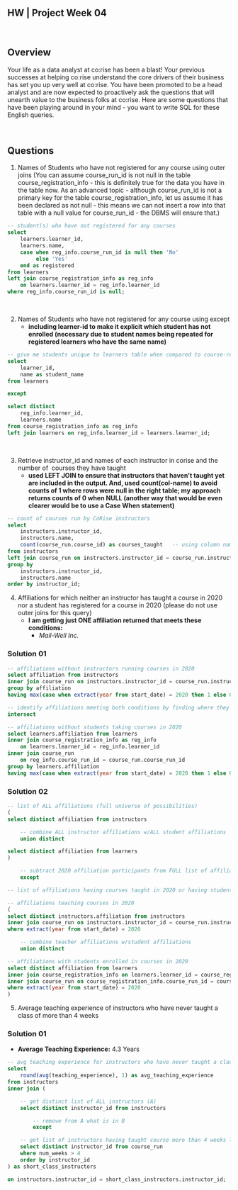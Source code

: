 ## HW | Project Week 04

<br>

## Overview

Your life as a data analyst at co:rise has been a blast! Your previous successes at helping co:rise understand the core drivers of their business has set you up very well at co:rise. You have been promoted to be a head analyst and are now expected to proactively ask the questions that will unearth value to the business folks at co:rise. Here are some questions that have been playing around in your mind - you want to write SQL for these English queries. 

<br>

## Questions

1. Names of Students who have not registered for any course using outer joins (You can assume course_run_id is not null in the table course_registration_info - this is definitely true for the data you have in the table now. As an advanced topic - although course_run_id is not a primary key for the table course_registration_info, let us assume it has been declared as not null - this means we can not insert a row into that table with a null value for course_run_id - the DBMS will ensure that.)

```sql
-- student(s) who have not registered for any courses
select 
    learners.learner_id,
    learners.name,
    case when reg_info.course_run_id is null then 'No' 
         else 'Yes'
    end as registered
from learners
left join course_registration_info as reg_info
    on learners.learner_id = reg_info.learner_id
where reg_info.course_run_id is null;
```

<br>

2. Names of Students who have not registered for any course using except
    - **including learner-id to make it explicit which student has not enrolled (necessary due to student names being repeated for registered learners who have the same name)**

```sql
-- give me students unique to learners table when compared to course-reg table
select 
    learner_id, 
    name as student_name
from learners

except

select distinct
    reg_info.learner_id,
    learners.name
from course_registration_info as reg_info
left join learners on reg_info.learner_id = learners.learner_id;
```


<br>

3. Retrieve instructor_id and names of each instructor in corise and the  number of  courses they have taught
    - **used LEFT JOIN to ensure that instructors that haven't taught yet are included in the output. And, used count(col-name) to avoid counts of 1 where rows were null in the right table; my approach returns counts of 0 when NULL (another way that would be even clearer would be to use a Case When statement)**

```sql
-- count of courses run by CoRise instructors
select 
    instructors.instructor_id,
    instructors.name,
    count(course_run.course_id) as courses_taught   -- using column name to get 0 instead of 1 where NULL
from instructors
left join course_run on instructors.instructor_id = course_run.instructor_id
group by 
    instructors.instructor_id,
    instructors.name
order by instructor_id;
```

4. Affiliations for which neither an instructor has taught a course in 2020 nor a student has registered for a course in 2020 (please do not use outer joins for this query)
    - **I am getting just ONE affiliation returned that meets these conditions:**
        * *Mail-Well Inc.*

### Solution 01

```sql
-- affiliations without instructors running courses in 2020
select affiliation from instructors 
inner join course_run on instructors.instructor_id = course_run.instructor_id
group by affiliation
having max(case when extract(year from start_date) = 2020 then 1 else 0 end) = 0

-- identify affiliations meeting both conditions by finding where they intersect eachother
intersect

-- affiliations without students taking courses in 2020
select learners.affiliation from learners
inner join course_registration_info as reg_info 
    on learners.learner_id = reg_info.learner_id
inner join course_run 
    on reg_info.course_run_id = course_run.course_run_id
group by learners.affiliation
having max(case when extract(year from start_date) = 2020 then 1 else 0 end) = 0;
```

### Solution 02

```sql
-- list of ALL affiliations (full universe of possibilities)
(
select distinct affiliation from instructors

    -- combine ALL instructor affiliations w/ALL student affiliations
    union distinct

select distinct affiliation from learners
)

    -- subtract 2020 affiliation participants from FULL list of affiliations
    except

-- list of affiliations having courses taught in 2020 or having students enrolled in 2020

-- affiliations teaching courses in 2020
(
select distinct instructors.affiliation from instructors
inner join course_run on instructors.instructor_id = course_run.instructor_id
where extract(year from start_date) = 2020

    -- combine teacher affiliations w/student affiliations
    union distinct

-- affiliations with students enrolled in courses in 2020
select distinct affiliation from learners
inner join course_registration_info on learners.learner_id = course_registration_info.learner_id
inner join course_run on course_registration_info.course_run_id = course_run.course_run_id
where extract(year from start_date) = 2020
)
```


5. Average teaching experience of instructors who have never taught a class of more than 4 weeks

### Solution 01
    
- **Average Teaching Experience:** 4.3 Years

```sql
-- avg teaching experience for instructors who have never taught a class of more than 4 weeks long
select 
    round(avg(teaching_experience), 1) as avg_teaching_experience
from instructors
inner join (

    -- get distinct list of ALL instructors (A)
    select distinct instructor_id from instructors

        -- remove from A what is in B
        except

    -- get list of instructors having taught course more than 4 weeks long
    select distinct instructor_id from course_run
    where num_weeks > 4
    order by instructor_id
) as short_class_instructors

on instructors.instructor_id = short_class_instructors.instructor_id;
```